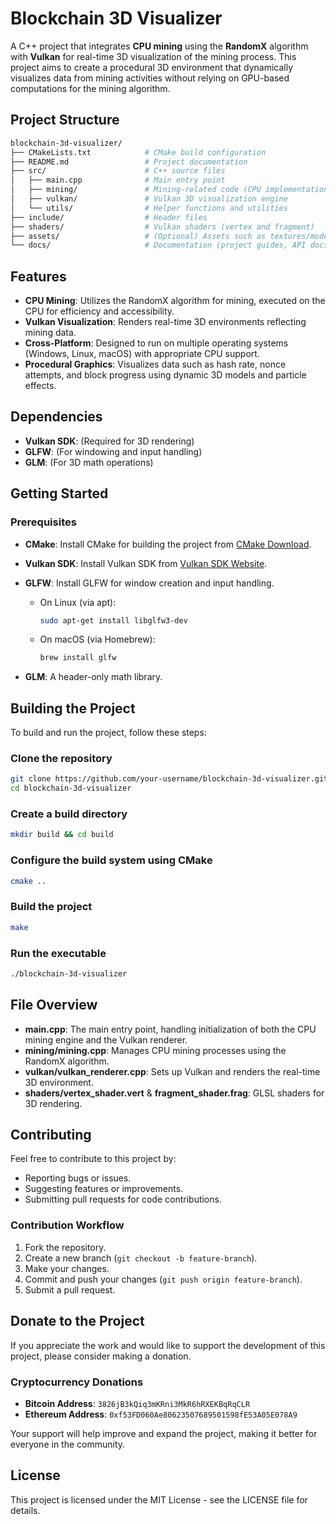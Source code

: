 
# Blockchain 3D Visualizer

A C++ project that integrates **CPU mining** using the **RandomX** algorithm with **Vulkan** for real-time 3D visualization of the mining process. This project aims to create a procedural 3D environment that dynamically visualizes data from mining activities without relying on GPU-based computations for the mining algorithm.

## Project Structure

```bash
blockchain-3d-visualizer/
├── CMakeLists.txt            # CMake build configuration
├── README.md                 # Project documentation
├── src/                      # C++ source files
│   ├── main.cpp              # Main entry point
│   ├── mining/               # Mining-related code (CPU implementation)
│   ├── vulkan/               # Vulkan 3D visualization engine
│   └── utils/                # Helper functions and utilities
├── include/                  # Header files
├── shaders/                  # Vulkan shaders (vertex and fragment)
├── assets/                   # (Optional) Assets such as textures/models
└── docs/                     # Documentation (project guides, API docs)
```

## Features

- **CPU Mining**: Utilizes the RandomX algorithm for mining, executed on the CPU for efficiency and accessibility.
- **Vulkan Visualization**: Renders real-time 3D environments reflecting mining data.
- **Cross-Platform**: Designed to run on multiple operating systems (Windows, Linux, macOS) with appropriate CPU support.
- **Procedural Graphics**: Visualizes data such as hash rate, nonce attempts, and block progress using dynamic 3D models and particle effects.

## Dependencies

- **Vulkan SDK**: (Required for 3D rendering)
- **GLFW**: (For windowing and input handling)
- **GLM**: (For 3D math operations)

## Getting Started

### Prerequisites

- **CMake**: Install CMake for building the project from [CMake Download](https://cmake.org/download/).
  
- **Vulkan SDK**: Install Vulkan SDK from [Vulkan SDK Website](https://vulkan.lunarg.com/sdk/home).
  
- **GLFW**: Install GLFW for window creation and input handling.
  - On Linux (via apt): 
    ```bash
    sudo apt-get install libglfw3-dev
    ```
  - On macOS (via Homebrew): 
    ```bash
    brew install glfw
    ```

- **GLM**: A header-only math library.

## Building the Project

To build and run the project, follow these steps:

### Clone the repository

```bash
git clone https://github.com/your-username/blockchain-3d-visualizer.git
cd blockchain-3d-visualizer
```

### Create a build directory

```bash
mkdir build && cd build
```

### Configure the build system using CMake

```bash
cmake ..
```

### Build the project

```bash
make
```

### Run the executable

```bash
./blockchain-3d-visualizer
```

## File Overview

- **main.cpp**: The main entry point, handling initialization of both the CPU mining engine and the Vulkan renderer.
- **mining/mining.cpp**: Manages CPU mining processes using the RandomX algorithm.
- **vulkan/vulkan_renderer.cpp**: Sets up Vulkan and renders the real-time 3D environment.
- **shaders/vertex_shader.vert** & **fragment_shader.frag**: GLSL shaders for 3D rendering.

## Contributing

Feel free to contribute to this project by:

- Reporting bugs or issues.
- Suggesting features or improvements.
- Submitting pull requests for code contributions.

### Contribution Workflow

1. Fork the repository.
2. Create a new branch (`git checkout -b feature-branch`).
3. Make your changes.
4. Commit and push your changes (`git push origin feature-branch`).
5. Submit a pull request.

## Donate to the Project

If you appreciate the work and would like to support the development of this project, please consider making a donation.

### Cryptocurrency Donations

- **Bitcoin Address**: `3826jB3kQiq3mKRni3MkR6hRXEKBqRqCLR`
- **Ethereum Address**: `0xf53FD060Ae80623507689501598fE53A05E078A9`

Your support will help improve and expand the project, making it better for everyone in the community.

## License

This project is licensed under the MIT License - see the LICENSE file for details.
